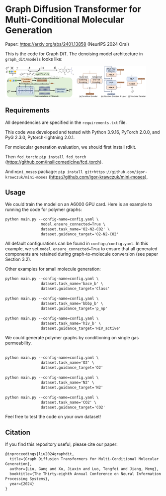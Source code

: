Graph Diffusion Transformer for Multi-Conditional Molecular Generation
================================================================

Paper: https://arxiv.org/abs/2401.13858 (NeurIPS 2024 Oral)

This is the code for Graph DiT. The denoising model architecture in `graph_dit/models` looks like:

<div style="display: flex;" markdown="1">
      <img src="asset/reverse.png" style="width: 45%;" alt="Description of the first image">
      <img src="asset/arch.png" style="width: 45%;" alt="Description of the second image">
</div>


## Requirements
All dependencies are specified in the `requirements.txt` file.

This code was developed and tested with Python 3.9.16, PyTorch 2.0.0, and PyG 2.3.0, Pytorch-lightning 2.0.1.

For molecular generation evaluation, we should first install rdkit.

Then `fcd_torch`: `pip install fcd_torch` (https://github.com/insilicomedicine/fcd_torch).

And `mini_moses` package: `pip install git+https://github.com/igor-krawczuk/mini-moses` (https://github.com/igor-krawczuk/mini-moses),

## Usage

We could train the model on an A6000 GPU card. Here is an example to running the code for polymer graphs:

```
python main.py --config-name=config.yaml \
                model.ensure_connected=True \
                dataset.task_name='O2-N2-CO2' \
                dataset.guidance_target='O2-N2-CO2'
```
All default configurations can be found in `configs/config.yaml`. In this example, we set `model.ensure_connected=True` to ensure that all generated components are retained during graph-to-molecule conversion (see paper Section 3.2).

Other examples for small molecule generation:

```
python main.py --config-name=config.yaml \
                dataset.task_name='bace_b' \
                dataset.guidance_target='Class'

python main.py --config-name=config.yaml \
                dataset.task_name='bbbp_b' \
                dataset.guidance_target='p_np'

python main.py --config-name=config.yaml \
                dataset.task_name='hiv_b' \
                dataset.guidance_target='HIV_active'
```

We could generate polymer graphs by conditioning on single gas permeability.

```

python main.py --config-name=config.yaml \
                dataset.task_name='O2' \
                dataset.guidance_target='O2'

python main.py --config-name=config.yaml \
                dataset.task_name='N2' \
                dataset.guidance_target='N2'

python main.py --config-name=config.yaml \
                dataset.task_name='CO2' \
                dataset.guidance_target='CO2'
```

Feel free to test the code on your own dataset!

## Citation

If you find this repository useful, please cite our paper:

```
@inproceedings{liu2024graphdit,
  title={Graph Diffusion Transformers for Multi-Conditional Molecular Generation},
  author={Liu, Gang and Xu, Jiaxin and Luo, Tengfei and Jiang, Meng},
  booktitle={The Thirty-eighth Annual Conference on Neural Information Processing Systems},
  year={2024}
}
```

